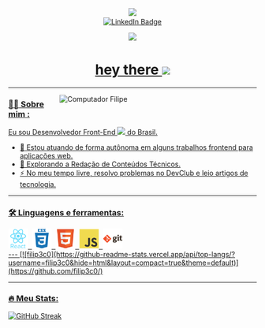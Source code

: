 

<div id="header" align="center">
  <img src="https://media.giphy.com/media/HscDLzkO8EOTmgkhQP/giphy.gif" width="100"/>
  <div id="badges">
  <a href="https://www.linkedin.com/in/filipe-costa-nascimento/">
    <img src="https://img.shields.io/badge/LinkedIn-blue?style=for-the-badge&logo=linkedin&logoColor=white" alt="LinkedIn Badge"/>
</div>

![](https://komarev.com/ghpvc/?username=filip3c0&color=006bed)
</div>


<h1 align="center">
  hey there
  <img src="https://media.giphy.com/media/hvRJCLFzcasrR4ia7z/giphy.gif" width="30px"/>
</h1>


---
  
<img src="https://raw.githubusercontent.com/MicaelliMedeiros/micaellimedeiros/master/image/computer-illustration.png" min-width="400px" max-width="400px" width="400px" align="right" alt="Computador Filipe">

### :man_technologist: Sobre mim :

 Eu sou Desenvolvedor Front-End <img src="https://media.giphy.com/media/WUlplcMpOCEmTGBtBW/giphy.gif" width="30"> do Brasil. 
  
 
- :telescope: Estou atuando de forma autônoma em alguns trabalhos frontend para aplicações web.
- :seedling: Explorando a Redação de Conteúdos Técnicos.
- :zap: No meu tempo livre, resolvo problemas no DevClub e leio artigos de tecnologia.

  
  
---

### :hammer_and_wrench: Linguagens e ferramentas:

  <div>
    <img src="https://github.com/devicons/devicon/blob/master/icons/react/react-original-wordmark.svg" title="React" alt="React" width="40" height="40"/>&nbsp;
    <img src="https://github.com/devicons/devicon/blob/master/icons/css3/css3-plain-wordmark.svg"  title="CSS3" alt="CSS" width="40" height="40"/>&nbsp;
  <img src="https://github.com/devicons/devicon/blob/master/icons/html5/html5-original.svg" title="HTML5" alt="HTML" width="40" height="40"/>&nbsp;
  <img src="https://github.com/devicons/devicon/blob/master/icons/javascript/javascript-original.svg" title="JavaScript" alt="JavaScript" width="40" height="40"/>&nbsp;
  <img src="https://github.com/devicons/devicon/blob/master/icons/git/git-original-wordmark.svg" title="Git" **alt="Git" width="40" height="40"/>
  
  </div>
---
  [![filip3c0](https://github-readme-stats.vercel.app/api/top-langs/?username=filip3c0&hide=html&layout=compact=true&theme=default)](https://github.com/filip3c0/)
  
---

### :fire: Meu Stats:
[![GitHub Streak](http://github-readme-streak-stats.herokuapp.com?user=Filip3C0&theme=dark&background=000000)](https://git.io/streak-stats)


